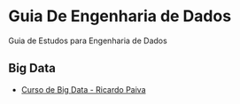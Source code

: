 # Guia De Engenharia de Dados
Guia de Estudos para Engenharia de Dados


## Big Data

* [Curso de Big Data - Ricardo Paiva](https://www.youtube.com/watch?v=1SNoNTaWFIo&list=PLzKHEB8QCel8UIA2JfUTYQaUgvJa6mUog)

